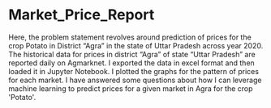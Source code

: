# Market_Price_Report
Here, the problem statement revolves around prediction of prices for the crop Potato in District “Agra” in the state of Uttar Pradesh across year 2020.
The historical data for prices in district “Agra” of state “Uttar Pradesh” are reported daily on Agmarknet. I exported the data in excel format and then loaded it in Jupyter Notebook.
I plotted the graphs for the pattern of prices for each market.
I have answered some questions about how I can leverage machine learning to predict prices for a given market in Agra for the crop 'Potato'.
